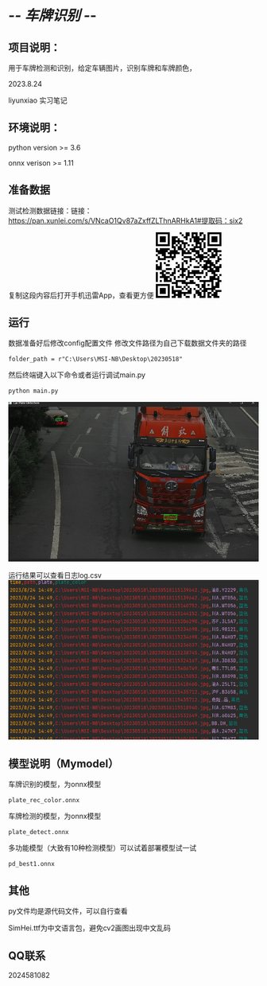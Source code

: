# -*- 车牌识别 -*-
## 项目说明：
用于车牌检测和识别，给定车辆图片，识别车牌和车牌颜色，

2023.8.24

liyunxiao 实习笔记
## 环境说明：

python version >= 3.6

onnx verison >= 1.11

## 准备数据
测试检测数据链接：链接：https://pan.xunlei.com/s/VNcaO1Qv87aZxffZLThnARHkA1#提取码：six2

复制这段内容后打开手机迅雷App，查看更方便 
![img.png](img.png)

## 运行
数据准备好后修改config配置文件
修改文件路径为自己下载数据文件夹的路径
```
folder_path = r"C:\Users\MSI-NB\Desktop\20230518"
```
然后终端键入以下命令或者运行调试main.py
```python
python main.py
```
![img_2.png](img_2.png)

运行结果可以查看日志log.csv
![img_3.png](img_3.png)
## 模型说明（Mymodel）
车牌识别的模型，为onnx模型
```
plate_rec_color.onnx
```
车牌检测的模型，为onnx模型
```
plate_detect.onnx
```
多功能模型（大致有10种检测模型）可以试着部署模型试一试
```
pd_best1.onnx
```

## 其他
py文件均是源代码文件，可以自行查看

SimHei.ttf为中文语言包，避免cv2画图出现中文乱码

## QQ联系
2024581082